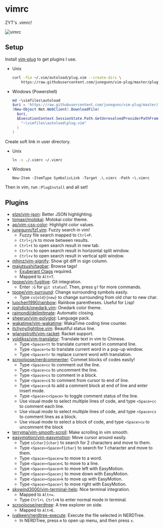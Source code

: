 # vimrc

ZYT's .vimrc!

![vimrc](https://s1.ax1x.com/2020/03/12/8VBpVI.png)

## Setup

Install [vim-plug](https://github.com/junegunn/vim-plug) to get plugins I use.

- Unix
    ```bash
    curl -fLo ~/.vim/autoload/plug.vim --create-dirs \
        https://raw.githubusercontent.com/junegunn/vim-plug/master/plug.vim
    ```

- Windows (Powershell)
    ```powershell
    md ~\vimfiles\autoload
    $uri = 'https://raw.githubusercontent.com/junegunn/vim-plug/master/plug.vim'
    (New-Object Net.WebClient).DownloadFile(
      $uri,
      $ExecutionContext.SessionState.Path.GetUnresolvedProviderPathFromPSPath(
        "~\vimfiles\autoload\plug.vim"
      )
    )
    ```

Create soft link  in user directory.

- Unix

    ```bash
    ln -s ./.vimrc ~/.vimrc
    ```

- Windows

    ```power
    New-Item -ItemType SymbolicLink -Target .\.vimrc -Path ~\.vimrc 
    ```

Then in vim, run ``:PlugInstall`` and all set!

## Plugins

- [elze/vim-json](https://github.com/elzr/vim-json): Better JSON highlighting.
- [tomasr/molokai](https://github.com/tomasr/molokai): Molokai color theme.
- [ap/vim-css-color](https://github.com/ap/vim-css-color): Highlight color values.
- [junegunn/fzf.vim](https://github.com/junegunn/fzf.vim): Fuzzy search in vim!
    - Fuzzy file search mapped to `Ctrl+P`.
    - `Ctrl+j/k` to move between results.
    - `Ctrl+t` to open search result in new tab.
    - `Ctrl+x` to open search result in horizontal split window.
    - `Ctrl+v` to open search result in vertical split window.
- [mhinz/vim-signify](https://github.com/mhinz/vim-signify): Show git diff in sign column.
- [majutsushi/tagbar](https://github.com/majutsushi/tagbar): Browse tags!
    - [Exuberant Ctags](http://ctags.sourceforge.net/) required.
    - Mapped to `Alt+T`.
- [tpope/vim-fugitive](https://github.com/tpope/vim-fugitive): Git integration.
    - Enter `:G` for `git status`!. Then, press `g?` for more commands.
- [tpope/vim-surround](https://github.com/tpope/vim-surround): Change surrounding symbols easily.
    - Type `cs{old}{new}` to change surrounding from old char to new char.
- [luochen1990/rainbow](https://github.com/luochen1990/rainbow): Rainbow parentheses. Useful for Lisp!
- [joshdick/onedark.vim](https://github.com/joshdick/onedark.vim): Onedark color theme.
- [raimondi/delimitmate](https://github.com/Raimondi/delimitMate): Automatic closing.
- [sheerun/vim-polyglot](https://github.com/sheerun/vim-polyglot): Language pack.
- [wakatime/vim-wakatime](https://github.com/wakatime/vim-wakatime): WakaTime coding time counter.
- [itchyny/lightline.vim](https://github.com/itchyny/lightline.vim): Beautiful status line.
- [wlangstroth/vim-racket](https://github.com/wlangstroth/vim-racket): Racket support.
- [voldikss/vim-translator](https://github.com/voldikss/vim-translator): Translate text in vim to Chinese.
    - Type `<Space>tt` to translate current word in command line.
    - Type `<Space>tw` to translate current word in a pop-up window.
    - Type `<Space>tr` to replace current word with translation.
- [scrooloose/nerdcommenter](https://github.com/preservim/nerdcommenter): Commet blocks of codes easily!
    - Type `<Space>cc` to comment out the line.
    - Type `<Space>cu` to uncomment the line.
    - Type `<Space>cs` to comment in a block.
    - Type `<Space>c$` to comment from cursor to end of line.
    - Type `<Space>cA` to add a comment block at end of line and enter insert mode.
    - Type `<Space>c<Space>` to toggle comment status of the line.
    - Use visual mode to select multiple lines of code, and type `<Space>cc` to comment each line.
    - Use visual mode to select multiple lines of code, and type `<Space>cs` to comment lines as a block.
    - Use visual mode to select a block of code, and type `<Space>cu` to uncomment the block
- [terryma/vim-smooth-scroll](https://github.com/terryma/vim-smooth-scroll): Make scrolling in vim smooth.
- [easymotion/vim-easymotion](https://github.com/easymotion/vim-easymotion): Move cursor around easily.
    - Type `s{char}{char}` to search for 2 characters and move to them.
    - Type `<Space><Space>f{char}` to search for 1 character and move to them.
    - Type `<Space><Space>w` to move to a word.
    - Type `<Space><Space>L` to move to a line.
    - Type `<Space><Space>h` to move left with EasyMotion.
    - Type `<Space><Space>j` to move down with EasyMotion.
    - Type `<Space><Space>k` to move up with EasyMotion.
    - Type `<Space><Space>l` to move right with EasyMotion.
- [skywind3000/vim-terminal-help](https://github.com/skywind3000/vim-terminal-help): Nice terminal integration.
    - Mapped to `Alt+=`.
    - Type `Ctrl+\ Ctrl+N` to enter normal mode in terminal.
- [scrooloose/nerdtree](https://github.com/preservim/nerdtree): A tree explorer on side.
    - Mapped to `Alt+E`.
- [ivalkeen/nerdtree-execute](https://github.com/ivalkeen/nerdtree-execute): Execute the file selected in NERDTree.
    - In NERDTree, press `m` to open up menu, and then press `x`.

